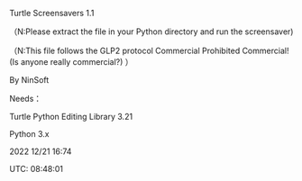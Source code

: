 Turtle Screensavers 1.1

（N:Please extract the file in your Python directory and run the screensaver)

（N:This file follows the GLP2 protocol Commercial Prohibited Commercial! (Is anyone really commercial?) ）

By NinSoft

Needs：

Turtle Python Editing Library 3.21

Python 3.x

2022 12/21 16:74

UTC: 08:48:01

